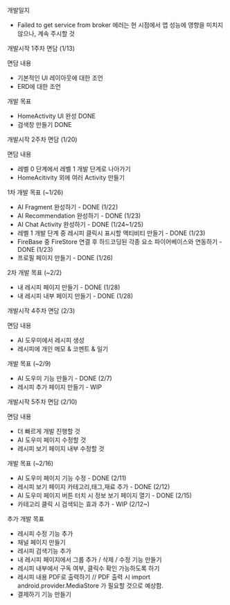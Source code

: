 
개발일지 
- Failed to get service from broker 에러는 현 시점에서 앱 성능에 영향을 미치지 않으나, 계속 주시할 것

개발시작 1주차 면담 (1/13)

면담 내용
- 기본적인 UI 레이아웃에 대한 조언 
- ERD에 대한 조언

개발 목표
- HomeActivity UI 완성 DONE
- 검색창 만들기 DONE

개발시작 2주차 면담 (1/20)

면담 내용
- 레벨 0 단계에서 레벨 1 개발 단계로 나아가기
- HomeAcitivity 외에 여러 Activity 만들기

1차 개발 목표 (~1/26)
- AI Fragment 완성하기 - DONE (1/22)
- AI Recommendation 완성하기 - DONE (1/23)
- AI Chat Activity 완성하기 - DONE (1/24~1/25)
- 레벨 1 개발 단계 중 레시피 클릭시 표시할 액티비티 만들기 - DONE (1/23)
- FireBase 중 FireStore 연결 후 하드코딩된 각종 요소 파이어베이스와 연동하기 - DONE (1/23)
- 프로필 페이지 만들기 - DONE (1/26)

2차 개발 목표 (~2/2) 
- 내 레시피 페이지 만들기 - DONE (1/28) 
- 내 레시피 내부 페이지 만들기 - DONE (1/28)

개발시작 4주차 면담 (2/3)

면담 내용
- AI 도우미에서 레시피 생성
- 레시피에 개인 메모 & 코멘트 & 일기

개발 목표 (~2/9)
- AI 도우미 기능 만들기 - DONE (2/7)
- 레시피 추가 페이지 만들기 - WIP 

개발시작 5주차 면담 (2/10)

면담 내용
- 더 빠르게 개발 진행할 것
- AI 도우미 페이지 수정할 것
- 레시피 보기 페이지 내부 수정할 것

개발 목표 (~2/16)
- AI 도우미 페이지 기능 수정 - DONE (2/11)
- 레시피 보기 페이지 카테고리,태그,재료 추가 - DONE (2/12)
- AI 도우미 페이지 버튼 터치 시 정보 보기 페이지 열기 - DONE (2/15)
- 카테고리 클릭 시 검색되는 효과 추가 - WIP (2/12~)

추가 개발 목표
- 레시피 수정 기능 추가
- 채널 페이지 만들기
- 레시피 검색기능 추가
- 내 레시피 페이지에서 그룹 추가 / 삭제 / 수정 기능 만들기
- 레시피 내부에서 구독 여부, 클릭수 확인 가능하도록 하기
- 레시피 내용 PDF로 출력하기 // PDF 출력 시 import android.provider.MediaStore 가 필요할 것으로 예상함.
- 결제하기 기능 만들기